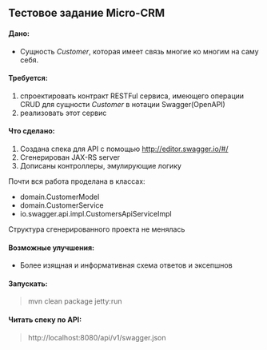 ## Тестовое задание Micro-CRM

#### Дано:
    
* Сущность _Customer_, которая имеет связь многие ко многим на саму себя.

#### Требуется:
1) спроектировать контракт RESTFul сервиса, имеющего операции CRUD для сущности _Customer_ 
в нотации Swagger(OpenAPI)
2) реализовать этот сервис

#### Что сделано:
1) Создана спека для API с помощью http://editor.swagger.io/#/
2) Сгенерирован JAX-RS server
3) Дописаны контроллеры, эмулирующие логику

Почти вся работа проделана в классах:
* domain.CustomerModel
* domain.CustomerService
* io.swagger.api.impl.CustomersApiServiceImpl

Структура сгенерированного проекта не менялась

#### Возможные улучшения:
* Более изящная и информативная схема ответов и эксепшнов

#### Запускать:
> mvn clean package jetty:run

#### Читать спеку по API:
> http://localhost:8080/api/v1/swagger.json

